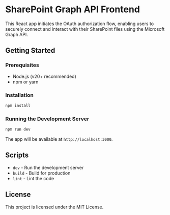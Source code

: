 # SharePoint Graph API Frontend

This React app initiates the OAuth authorization flow, enabling users to securely connect and interact with their SharePoint files using the Microsoft Graph API.

## Getting Started

### Prerequisites

- Node.js (v20+ recommended)
- npm or yarn

### Installation

```bash
npm install
```

### Running the Development Server

```bash
npm run dev
```

The app will be available at `http://localhost:3000`.

## Scripts

- `dev` - Run the development server
- `build` - Build for production
- `lint` - Lint the code

## License

This project is licensed under the MIT License.
